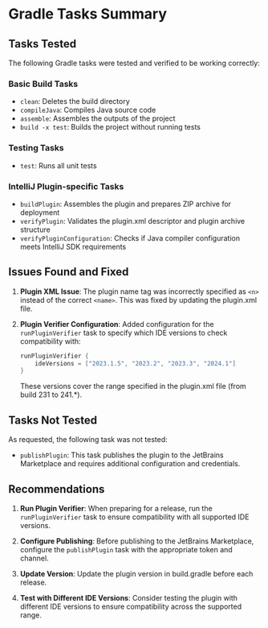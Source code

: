 # Gradle Tasks Summary

## Tasks Tested

The following Gradle tasks were tested and verified to be working correctly:

### Basic Build Tasks
- `clean`: Deletes the build directory
- `compileJava`: Compiles Java source code
- `assemble`: Assembles the outputs of the project
- `build -x test`: Builds the project without running tests

### Testing Tasks
- `test`: Runs all unit tests

### IntelliJ Plugin-specific Tasks
- `buildPlugin`: Assembles the plugin and prepares ZIP archive for deployment
- `verifyPlugin`: Validates the plugin.xml descriptor and plugin archive structure
- `verifyPluginConfiguration`: Checks if Java compiler configuration meets IntelliJ SDK requirements

## Issues Found and Fixed

1. **Plugin XML Issue**: The plugin name tag was incorrectly specified as `<n>` instead of the correct `<name>`. This was fixed by updating the plugin.xml file.

2. **Plugin Verifier Configuration**: Added configuration for the `runPluginVerifier` task to specify which IDE versions to check compatibility with:
   ```gradle
   runPluginVerifier {
       ideVersions = ["2023.1.5", "2023.2", "2023.3", "2024.1"]
   }
   ```
   These versions cover the range specified in the plugin.xml file (from build 231 to 241.*).

## Tasks Not Tested

As requested, the following task was not tested:
- `publishPlugin`: This task publishes the plugin to the JetBrains Marketplace and requires additional configuration and credentials.

## Recommendations

1. **Run Plugin Verifier**: When preparing for a release, run the `runPluginVerifier` task to ensure compatibility with all supported IDE versions.

2. **Configure Publishing**: Before publishing to the JetBrains Marketplace, configure the `publishPlugin` task with the appropriate token and channel.

3. **Update Version**: Update the plugin version in build.gradle before each release.

4. **Test with Different IDE Versions**: Consider testing the plugin with different IDE versions to ensure compatibility across the supported range.